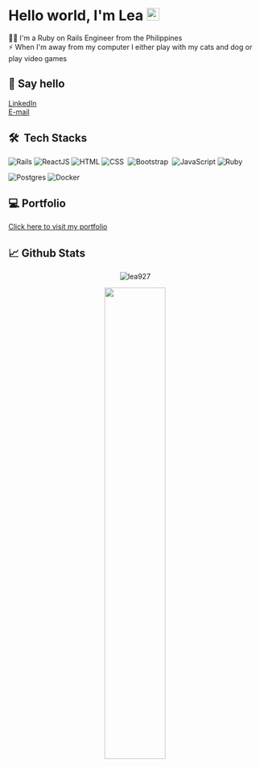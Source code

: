 # Hello world, I'm Lea <img src="https://media.giphy.com/media/hvRJCLFzcasrR4ia7z/giphy.gif" width="25px">

 👩‍💻 I'm a Ruby on Rails Engineer from the Philippines <br>
⚡ When I'm away from my computer I either play with my cats and dog or play video games<br>
## 📩 Say hello
[LinkedIn](https://www.linkedin.com/in/lealynltinoso/)</br>
[E-mail](mailto:lxthym@icloud.com)
## 🛠 &nbsp;Tech Stacks
![Rails](https://img.shields.io/badge/-Rails-05122A?style=flat&logo=ruby%20on%20rails&logoColor=red)
![ReactJS](https://img.shields.io/badge/-ReactJs-05122A?style=flat&logo=react)
![HTML](https://img.shields.io/badge/-HTML-05122A?style=flat&logo=HTML5)
![CSS](https://img.shields.io/badge/-CSS-05122A?style=flat&logo=CSS3&logoColor=1572B6)&nbsp;
![Bootstrap](https://img.shields.io/badge/-Bootstrap-05122A?style=flat&logo=bootstrap&logoColor=563D7C)&nbsp;
![JavaScript](https://img.shields.io/badge/-JavaScript-05122A?style=flat&logo=javascript)
![Ruby](https://img.shields.io/badge/-Ruby-05122A?style=flat&logo=ruby&logoColor=red)

![Postgres](https://img.shields.io/badge/-Postgres-05122A?style=flat&logo=postgresql)
![Docker](https://img.shields.io/badge/-Docker-05122A?style=flat&logo=docker)

## 💻 Portfolio
[Click here to visit my portfolio](https://lea927.github.io/)
## 📈 Github Stats

<p align="center"><img align="center" src="https://github-readme-stats.vercel.app/api?username=lea927&theme=radical" alt="lea927" /></p>

<p align="center">
<img width="49%" heigth="100%" style="display:inline" align="center" src="https://github-readme-stats.vercel.app/api/top-langs/?username=lea927&theme=dark&langs_count=10&layout=compact" />
</p>
